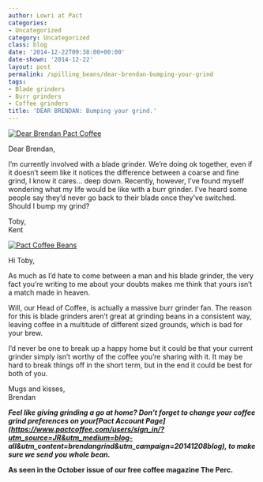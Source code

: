 ```yaml
---
author: Lowri at Pact
categories:
- Uncategorized
category: Uncategorized
class: blog
date: '2014-12-22T09:38:00+00:00'
date-shown: '2014-12-22'
layout: post
permalink: /spilling_beans/dear-brendan-bumping-your-grind
tags:
- Blade grinders
- Burr grinders
- Coffee grinders
title: 'DEAR BRENDAN: Bumping your grind.'
---
```


[![Dear Brendan Pact
Coffee](https://pactcoffee.files.wordpress.com/2014/12/dearbrendan.jpg)](https://pactcoffee.files.wordpress.com/2014/12/dearbrendan.jpg)

Dear Brendan,

I’m currently involved with a blade grinder. We’re doing ok together, even if
it doesn’t seem like it notices the difference between a coarse and fine
grind, I know it cares… deep down. Recently, however, I’ve found myself
wondering what my life would be like with a burr grinder. I’ve heard some
people say they’d never go back to their blade once they’ve switched. Should I
bump my grind?

Toby,  
Kent

[![Pact Coffee
Beans](https://pactcoffee.files.wordpress.com/2014/02/break_line.png?w=300)](https://pactcoffee.files.wordpress.com/2014/02/break_line.png)

Hi Toby,

As much as I’d hate to come between a man and his blade grinder, the very fact
you’re writing to me about your doubts makes me think that yours isn’t a match
made in heaven.

Will, our Head of Coffee, is actually a massive burr grinder fan. The reason
for this is blade grinders aren’t great at grinding beans in a consistent way,
leaving coffee in a multitude of different sized grounds, which is bad for
your brew.

I’d never be one to break up a happy home but it could be that your current
grinder simply isn’t worthy of the coffee you’re sharing with it. It may be
hard to break things off in the short term, but in the end it could be best
for both of you.

Mugs and kisses,  
Brendan

_**Feel like giving grinding a go at home? Don’t forget to change your coffee
grind preferences on your[Pact Account
Page](https://www.pactcoffee.com/users/sign_in/?utm_source=JR&utm_medium=blog-
all&utm_content=brendangrind&utm_campaign=20141208blog), to make sure we send
you whole bean.**_

**As seen in the October issue of our free coffee magazine The Perc.**